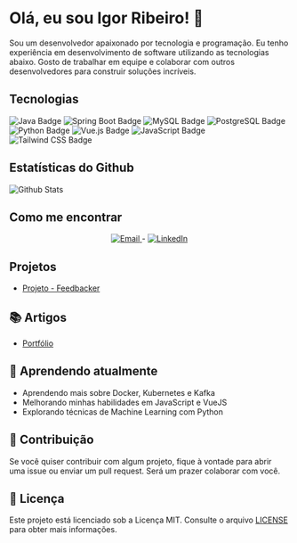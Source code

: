 # Olá, eu sou Igor Ribeiro! 👋

Sou um desenvolvedor apaixonado por tecnologia e programação. Eu tenho experiência em desenvolvimento de software utilizando as tecnologias abaixo. Gosto de trabalhar em equipe e colaborar com outros desenvolvedores para construir soluções incríveis.

## Tecnologias
![Java Badge](https://img.shields.io/badge/Java-007396?style=for-the-badge&logo=java&logoColor=white)
![Spring Boot Badge](https://img.shields.io/badge/Spring_Boot-F2F4F9?style=for-the-badge&logo=spring-boot)
![MySQL Badge](https://img.shields.io/badge/MySQL-00000F?style=for-the-badge&logo=mysql&logoColor=white)
![PostgreSQL Badge](https://img.shields.io/badge/PostgreSQL-316192?style=for-the-badge&logo=postgresql&logoColor=white)
![Python Badge](https://img.shields.io/badge/Python-3776AB?style=for-the-badge&logo=python&logoColor=white)
![Vue.js Badge](https://img.shields.io/badge/Vue.js-35495E?style=for-the-badge&logo=vue-dot-js&logoColor=4FC08D)
![JavaScript Badge](https://img.shields.io/badge/JavaScript-F7DF1E?style=for-the-badge&logo=javascript&logoColor=black)
![Tailwind CSS Badge](https://img.shields.io/badge/Tailwind_CSS-38B2AC?style=for-the-badge&logo=tailwind-css&logoColor=white)

## Estatísticas do Github
![Github Stats](https://github-readme-stats.vercel.app/api?username=IgorRIbeiro-S&show_icons=true&theme=dracula)

## Como me encontrar
<p align="center">
  <a href="mailto:igor_rsilva97@hotmail.com">
    <img alt="Email" src="https://img.shields.io/badge/Email-igor_rsilva97%40hotmail.com-%23C14438?style=flat-square&logo=gmail&logoColor=white" />
  </a>-
    <a href="https://www.linkedin.com/in/igor-ribeiro-8571a6210/">
    <img alt="LinkedIn" src="https://img.shields.io/badge/LinkedIn-IgorRibeiro-%230077B5?style=flat-square&logo=linkedin&logoColor=white" />
  </a>

## Projetos
- [Projeto - Feedbacker](https://github.com/IgorRibeiro-S/Feedbacker)


## 📚 Artigos
- [Portfólio](https://github.com/IgorRibeiro-S/bertoti/blob/main/MetodologiaCientifica/README2.md)

## 🌱 Aprendendo atualmente
- Aprendendo mais sobre Docker, Kubernetes e Kafka
- Melhorando minhas habilidades em JavaScript e VueJS
- Explorando técnicas de Machine Learning com Python

## 🤝 Contribuição
Se você quiser contribuir com algum projeto, fique à vontade para abrir uma issue ou enviar um pull request. Será um prazer colaborar com você.

## 📝 Licença
Este projeto está licenciado sob a Licença MIT. Consulte o arquivo [LICENSE](LICENSE) para obter mais informações.
